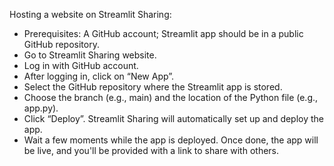 Hosting a website on Streamlit Sharing:
- Prerequisites: A GitHub account; Streamlit app should be in a public GitHub repository.
- Go to Streamlit Sharing website.
- Log in with GitHub account.
- After logging in, click on “New App”.
- Select the GitHub repository where the Streamlit app is stored.
- Choose the branch (e.g., main) and the location of the Python file (e.g., app.py).
- Click “Deploy”. Streamlit Sharing will automatically set up and deploy the app.
- Wait a few moments while the app is deployed. Once done, the app will be live, and you'll be provided with a link to share with others.

